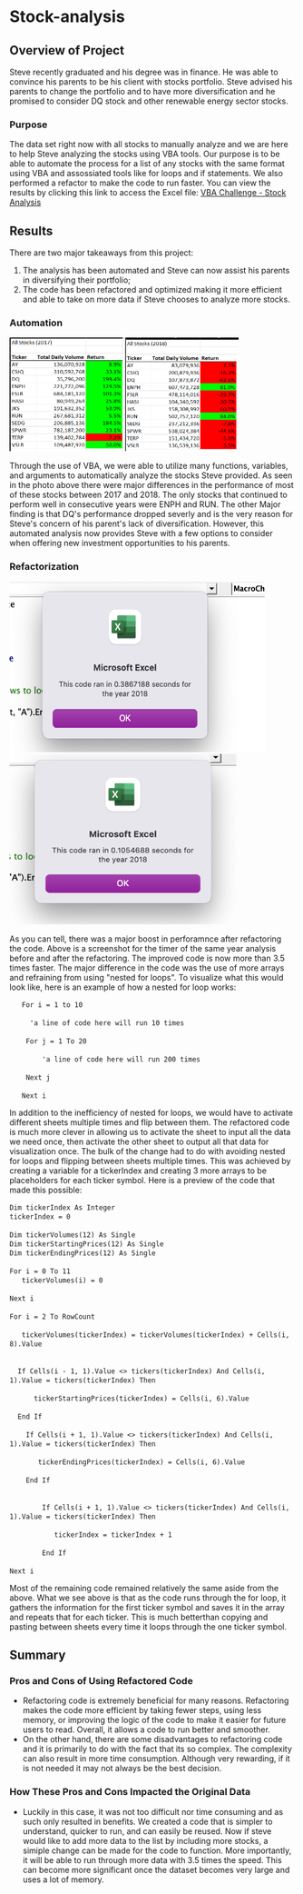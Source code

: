 # Stock-analysis

## Overview of Project
Steve recently graduated and his degree was in finance. He was able to convince his parents to be his client with stocks portfolio. Steve advised his parents to change the portfolio and to have more diversification and he promised to consider DQ stock and other renewable energy sector stocks. 

### Purpose
The data set right now with all stocks to manually analyze and we are here to help Steve analyzing the stocks using VBA tools. Our purpose is to be able to automate the process for a list of any stocks with the same format using VBA and assossiated tools like for loops and if statements. We also performed a refactor to make the code to run faster. You can view the results by clicking this link to access the Excel file: [VBA Challenge - Stock Analysis](https://github.com/myaakoub93/Stock-Analysis/blob/main/VBA_Challenge.xlsm)

## Results
There are two major takeaways from this project:
1. The analysis has been automated and Steve can now assist his parents in diversifying their portfolio;
2. The code has been refactored and optimized making it more efficient and able to take on more data if Steve chooses to analyze more stocks.

### Automation 
<img src="https://github.com/myaakoub93/Stock-Analysis/blob/main/Table%20-%20Stock%20Performance/VBA_Challenge_2017-Table%20Results.png.png" width="200" height="200" />                 <img src="https://github.com/myaakoub93/Stock-Analysis/blob/main/Table%20-%20Stock%20Performance/VBA_Challenge_2018-Table%20Results.png.png" width="200" height="200" />

Through the use of VBA, we were able to utilize many functions, variables, and arguments to automatically analyze the stocks Steve provided. As seen in the photo above there were major differences in the performance of most of these stocks between 2017 and 2018. The only stocks that continued to perform well in consecutive years were ENPH and RUN. The other Major finding is that DQ's performance dropped severly and is the very reason for Steve's concern of his parent's lack of diversification. However, this automated analysis now provides Steve with a few options to consider when offering new investment opportunities to his parents.

### Refactorization 
<img src="https://github.com/yaakoum/stock-analysis/blob/main/Pre-Refactoring%20Timers/Pre_Refactoring_2018.png" width="450" height="300" />                 <img src="https://github.com/yaakoum/stock-analysis/blob/main/Resources/VBA_Challenge_2018.png" width="400" height="300" />

As you can tell, there was a major boost in perforamnce after refactoring the code. Above is a screenshot for the timer of the same year analysis before and after the refactoring. The improved code is now more than 3.5 times faster. The major difference in the code was the use of more arrays and refraining from using "nested for loops". To visualize what this would look like, here is an example of how a nested for loop works:


       For i = 1 to 10
       
         'a line of code here will run 10 times

        For j = 1 To 20

            'a line of code here will run 200 times

        Next j

       Next i

In addition to the inefficiency of nested for loops, we would have to activate different sheets multiple times and flip between them. The refactored code is much more clever in allowing us to activate the sheet to input all the data we need once, then activate the other sheet to output all that data for visualization once. The bulk of the change had to do with avoiding nested for loops and flipping between sheets multiple times. This was achieved by creating a variable for a tickerIndex and creating 3 more arrays to be placeholders for each ticker symbol. Here is a preview of the code that made this possible:


    Dim tickerIndex As Integer
    tickerIndex = 0

    Dim tickerVolumes(12) As Single
    Dim tickerStartingPrices(12) As Single
    Dim tickerEndingPrices(12) As Single
    
    For i = 0 To 11
       tickerVolumes(i) = 0
        
    Next i
        
    For i = 2 To RowCount
    
       tickerVolumes(tickerIndex) = tickerVolumes(tickerIndex) + Cells(i, 8).Value
        
  
      If Cells(i - 1, 1).Value <> tickers(tickerIndex) And Cells(i, 1).Value = tickers(tickerIndex) Then

          tickerStartingPrices(tickerIndex) = Cells(i, 6).Value

      End If
      
        If Cells(i + 1, 1).Value <> tickers(tickerIndex) And Cells(i, 1).Value = tickers(tickerIndex) Then

           tickerEndingPrices(tickerIndex) = Cells(i, 6).Value

        End If


            If Cells(i + 1, 1).Value <> tickers(tickerIndex) And Cells(i, 1).Value = tickers(tickerIndex) Then

               tickerIndex = tickerIndex + 1

            End If
    
    Next i

Most of the remaining code remained relatively the same aside from the above. What we see above is that as the code runs through the for loop, it gathers the information for the first ticker symbol and saves it in the array and repeats that for each ticker. This is much betterthan copying and pasting between sheets every time it loops through the one ticker symbol. 

## Summary

### Pros and Cons of Using Refactored Code
- Refactoring code is extremely beneficial for many reasons. Refactoring makes the code more efficient by taking fewer steps, using less memory, or improving the logic of the code to make it easier for future users to read. Overall, it allows a code to run better and smoother.
- On the other hand, there are some disadvantages to refactoring code and it is primarily to do with the fact that its so complex. The complexity can also result in more time consumption. Although very rewarding, if it is not needed it may not always be the best decision.
### How These Pros and Cons Impacted the Original Data
- Luckily in this case, it was not too difficult nor time consuming and as such only resulted in benefits. We created a code that is simpler to understand, quicker to run, and can easily be reused. Now if steve would like to add more data to the list by including more stocks, a simiple change can be made for the code to function. More importantly, it will be able to run through more data with 3.5 times the speed. This can become more significant once the dataset becomes very large and uses a lot of memory.
